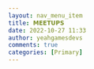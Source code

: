 ```yaml
---
layout: nav_menu_item
title: 𝗠𝗘𝗘𝗧𝗨𝗣𝗦
date: 2022-10-27 11:33
author: yeahgamesdevs
comments: true
categories: [Primary]
---
```


